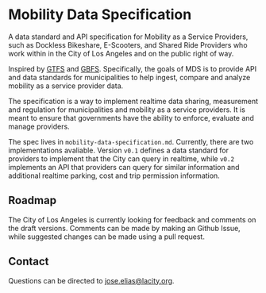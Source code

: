 # Mobility Data Specification

A data standard and API specification for Mobility as a Service Providers, such as Dockless Bikeshare, E-Scooters, and Shared Ride Providers who work within in the City of Los Angeles and on the public right of way. 

Inspired by [GTFS](https://developers.google.com/transit/gtfs/reference/) and [GBFS](https://github.com/NABSA/gbfs). Specifically, the goals of MDS is to provide API and data standards for municipalities to help ingest, compare and analyze mobility as a service provider data. 

The specification is a way to implement realtime data sharing, measurement and regulation for municipalities and mobility as a service providers. It is meant to ensure that governments have the ability to enforce, evaluate and manage providers. 

The spec lives in `mobility-data-specification.md`. Currently, there are two implementations avaliable. Version `v0.1` defines a data standard for providers to implement that the City can query in realtime, while `v0.2` implements an API that providers can query for similar information and additional realtime parking, cost and trip permission information. 

## Roadmap

The City of Los Angeles is currently looking for feedback and comments on the draft versions. Comments can be made by making an Github Issue, while suggested changes can be made using a pull request. 

## Contact

Questions can be directed to jose.elias@lacity.org. 
